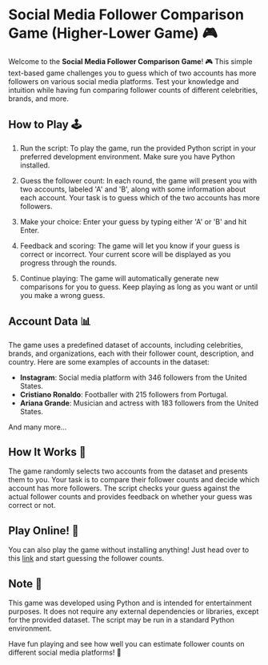 # Social Media Follower Comparison Game (Higher-Lower Game) :video_game:

Welcome to the **Social Media Follower Comparison Game**! 🎮 This simple text-based game challenges you to guess which of two accounts has more followers on various social media platforms. Test your knowledge and intuition while having fun comparing follower counts of different celebrities, brands, and more.

## How to Play 🕹️

1. Run the script: To play the game, run the provided Python script in your preferred development environment. Make sure you have Python installed.

2. Guess the follower count: In each round, the game will present you with two accounts, labeled 'A' and 'B', along with some information about each account. Your task is to guess which of the two accounts has more followers.

3. Make your choice: Enter your guess by typing either 'A' or 'B' and hit Enter.

4. Feedback and scoring: The game will let you know if your guess is correct or incorrect. Your current score will be displayed as you progress through the rounds.

5. Continue playing: The game will automatically generate new comparisons for you to guess. Keep playing as long as you want or until you make a wrong guess.

## Account Data 📊

The game uses a predefined dataset of accounts, including celebrities, brands, and organizations, each with their follower count, description, and country. Here are some examples of accounts in the dataset:

- **Instagram**: Social media platform with 346 followers from the United States.
- **Cristiano Ronaldo**: Footballer with 215 followers from Portugal.
- **Ariana Grande**: Musician and actress with 183 followers from the United States.

And many more...

## How It Works 🧠

The game randomly selects two accounts from the dataset and presents them to you. Your task is to compare their follower counts and decide which account has more followers. The script checks your guess against the actual follower counts and provides feedback on whether your guess was correct or not.

## Play Online! :rocket:

You can also play the game without installing anything! Just head over to this [link](<insert link here>) and start guessing the follower counts.

## Note 📝

This game was developed using Python and is intended for entertainment purposes. It does not require any external dependencies or libraries, except for the provided dataset. The script may be run in a standard Python environment.

Have fun playing and see how well you can estimate follower counts on different social media platforms! 🎉
